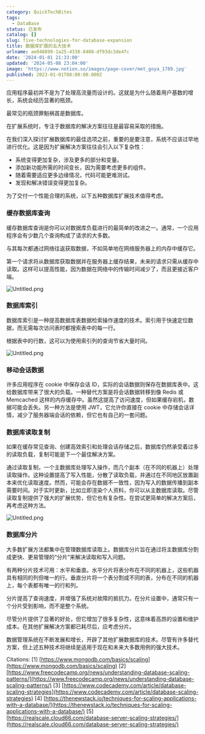```yaml
---
category: QuickTechBites
tags:
  - DataBase
status: 已发布
catalog: []
slug: five-technologies-for-database-expansion
title: 数据库扩展的五大技术
urlname: ae048899-1a25-4338-8408-df93dc3de4fc
date: '2024-01-01 21:33:00'
updated: '2024-05-08 23:04:00'
image: 'https://www.notion.so/images/page-cover/met_goya_1789.jpg'
published: 2023-01-01T08:00:00.000Z
---
```


应用程序最初并不是为了处理高流量而设计的。这就是为什么随着用户基数的增长，系统会经历显著的瓶颈。


最常见的瓶颈罪魁祸首是数据库。


在扩展系统时，专注于数据库的解决方案往往是最容易采取的措施。


在我们深入探讨扩展数据库的最佳选项之前，重要的是要注意，系统不应该过早地进行优化。这是因为扩展解决方案往往会引入以下复杂性：

- 系统变得更加复杂，涉及更多的部分和变量。
- 添加新功能所需的时间变长，因为需要考虑更多的组件。
- 随着需要适应更多边缘情况，代码可能更难测试。
- 发现和解决错误变得更加复杂。

为了交付一个性能合理的系统，以下五种数据库扩展技术值得考虑。


### **缓存数据库查询**


缓存数据库查询是你可以对数据库负载进行的最简单的改进之一。通常，一个应用程序会有少数几个查询构成了请求的大多数。


与其每次都通过网络往返获取数据，不如简单地在网络服务器上的内存中缓存它。


第一个请求将从数据库获取数据并在服务器上缓存结果，未来的请求只需从缓存中读取。这样可以提高性能，因为数据在网络中的传输时间减少了，而且更接近客户端。


![Untitled.png](https://prod-files-secure.s3.us-west-2.amazonaws.com/5d24fe63-e567-4804-86f9-9fdc62e13082/90ccd300-8cb4-4392-a93f-76f7d0b7f352/Untitled.png?X-Amz-Algorithm=AWS4-HMAC-SHA256&X-Amz-Content-Sha256=UNSIGNED-PAYLOAD&X-Amz-Credential=ASIAZI2LB4666566IP5G%2F20250417%2Fus-west-2%2Fs3%2Faws4_request&X-Amz-Date=20250417T213404Z&X-Amz-Expires=3600&X-Amz-Security-Token=IQoJb3JpZ2luX2VjEN3%2F%2F%2F%2F%2F%2F%2F%2F%2F%2FwEaCXVzLXdlc3QtMiJIMEYCIQDa8PXyFoL49cuSq19hEW7iwrsOjhLfnxsWwJLbVy%2BSbwIhAIrDwD8Z5a%2B49g%2BadalWEQ8wD3lHL73iIaL9pmub7gQcKv8DCGYQABoMNjM3NDIzMTgzODA1Igw%2BL6Eve5epdC05FRsq3AMUJsaGsYDJeZ5iasIgI5Mn9rMlXqpEUFHHZ4uGtRhkH98inwwSp%2BhUn6CX0jMZfgeCsHFlk0qnHJXc%2FPvBzUog697V9EA97S2LIzkSV%2FwofK9M8VycjuVQ5JAuAtOZ5iQW9JWVNqn1eyuw%2F%2FBMbtIy6Y3xxmLCeSJesYAPLjz5F8arY9MaOr6ZOgdBPJo0Ao2H8OwSUYqygCuFo9kVeg6PnaFwL9D1%2FFGIIChpomTuMqYtfUi0jr1xJtA5CZVnAV9FZO9ttSMoabJIPWQv8%2FWd%2BGRBz3AZLinCBkOQZK9uIJmRvZRjND61fVePl8SAuy3qBDy6YC1E10rIoZc9gDiHQe%2BEg7gU%2ByQeXUCAnPvE3CDS%2BNG3r0WTTnsG9hAMhg134Py%2BzdofjZXNUGcMbupC0f85v%2F8UWtgJbew56y2ykPwpA1RQhwlOjbsLDAWJLO1x0jAXP0fceksXoKSh4YvMaN7DvVCK1dBHGp68gbr5WihfB5PHC3Sht4iidy4mI2%2BsBqMZQgQVaKeFw2ZSdEDCvYlKt7Tormum14SNbA%2B4eGWgRqiXi%2F2oPf%2F%2BqAIT3CzF0hxt6H3SzJN2M3q3sensgFi7XKpuBs5cSHvbhypYayzIEzJr8p38rARPhjC9z4XABjqkATOEMTa7bx%2F5XIJEUFfOltdrCcIbrW3lQ91ZqRb9Awl8jbgYhx%2FCDQXJb6s6MeVqaaPtkoIHkftvzyso51xImEdOAQawEWI0YSLV50imY3UJ2y0Ov9ZnJ7eprvZP4OQ18vKJFBzFHXExLUrCwUOVjP6P2Pq0dBNxhv0%2FzOBCQqBOjOMFb3Z2O8ASlUMADnTMiG3tkveI8eY54UuSrPajVWSTW29P&X-Amz-Signature=b7e7534b5bec049aed4cede664534d5bdfbfa8a3b568b49167e5414da1576a0b&X-Amz-SignedHeaders=host&x-id=GetObject)


### **数据库索引**


数据库索引是一种提高数据库表数据检索操作速度的技术。索引用于快速定位数据，而无需每次访问表时都搜索表中的每一行。


根据表中的行数，这可以为使用索引列的查询节省大量时间。


![Untitled.png](https://prod-files-secure.s3.us-west-2.amazonaws.com/5d24fe63-e567-4804-86f9-9fdc62e13082/d4109739-24f9-4adf-abd6-8eec0d12f3c8/Untitled.png?X-Amz-Algorithm=AWS4-HMAC-SHA256&X-Amz-Content-Sha256=UNSIGNED-PAYLOAD&X-Amz-Credential=ASIAZI2LB4666566IP5G%2F20250417%2Fus-west-2%2Fs3%2Faws4_request&X-Amz-Date=20250417T213404Z&X-Amz-Expires=3600&X-Amz-Security-Token=IQoJb3JpZ2luX2VjEN3%2F%2F%2F%2F%2F%2F%2F%2F%2F%2FwEaCXVzLXdlc3QtMiJIMEYCIQDa8PXyFoL49cuSq19hEW7iwrsOjhLfnxsWwJLbVy%2BSbwIhAIrDwD8Z5a%2B49g%2BadalWEQ8wD3lHL73iIaL9pmub7gQcKv8DCGYQABoMNjM3NDIzMTgzODA1Igw%2BL6Eve5epdC05FRsq3AMUJsaGsYDJeZ5iasIgI5Mn9rMlXqpEUFHHZ4uGtRhkH98inwwSp%2BhUn6CX0jMZfgeCsHFlk0qnHJXc%2FPvBzUog697V9EA97S2LIzkSV%2FwofK9M8VycjuVQ5JAuAtOZ5iQW9JWVNqn1eyuw%2F%2FBMbtIy6Y3xxmLCeSJesYAPLjz5F8arY9MaOr6ZOgdBPJo0Ao2H8OwSUYqygCuFo9kVeg6PnaFwL9D1%2FFGIIChpomTuMqYtfUi0jr1xJtA5CZVnAV9FZO9ttSMoabJIPWQv8%2FWd%2BGRBz3AZLinCBkOQZK9uIJmRvZRjND61fVePl8SAuy3qBDy6YC1E10rIoZc9gDiHQe%2BEg7gU%2ByQeXUCAnPvE3CDS%2BNG3r0WTTnsG9hAMhg134Py%2BzdofjZXNUGcMbupC0f85v%2F8UWtgJbew56y2ykPwpA1RQhwlOjbsLDAWJLO1x0jAXP0fceksXoKSh4YvMaN7DvVCK1dBHGp68gbr5WihfB5PHC3Sht4iidy4mI2%2BsBqMZQgQVaKeFw2ZSdEDCvYlKt7Tormum14SNbA%2B4eGWgRqiXi%2F2oPf%2F%2BqAIT3CzF0hxt6H3SzJN2M3q3sensgFi7XKpuBs5cSHvbhypYayzIEzJr8p38rARPhjC9z4XABjqkATOEMTa7bx%2F5XIJEUFfOltdrCcIbrW3lQ91ZqRb9Awl8jbgYhx%2FCDQXJb6s6MeVqaaPtkoIHkftvzyso51xImEdOAQawEWI0YSLV50imY3UJ2y0Ov9ZnJ7eprvZP4OQ18vKJFBzFHXExLUrCwUOVjP6P2Pq0dBNxhv0%2FzOBCQqBOjOMFb3Z2O8ASlUMADnTMiG3tkveI8eY54UuSrPajVWSTW29P&X-Amz-Signature=1dd630d5191a16647db4ed4e9ab78cea0ab719d14537f22c73112ed5e9220f78&X-Amz-SignedHeaders=host&x-id=GetObject)


### **移动会话数据**


许多应用程序在 cookie 中保存会话 ID，实际的会话数据则保存在数据库表中。这给数据库带来了很大的负载。一种替代方案是将会话数据转移到像 Redis 或 Memcached 这样的内存缓存中。虽然这提高了访问速度，但如果缓存宕机，数据可能会丢失。另一种方法是使用 JWT，它允许你直接在 cookie 中存储会话详情，减少了服务器端会话的依赖，但它也有自己的一套问题。


### **数据库读取复制**


如果在缓存常见查询、创建高效索引和处理会话存储之后，数据库仍然承受着过多的读取负载，复制可能是下一个最佳解决方案。


通过读取复制，一个主数据库处理写入操作，而几个副本（在不同的机器上）处理读取操作。这种设置提高了写入性能，分散了读取负载，并通过在不同地区放置副本来优化读取速度。然而，可能会存在数据不一致性，因为写入的数据传播到副本需要时间。对于实时更新，比如立即渲染个人资料，你可以从主数据库读取。尽管读取复制提供了强大的扩展优势，但它也有复杂性。在尝试更简单的解决方案后，再考虑这种方法。


![Untitled.png](https://prod-files-secure.s3.us-west-2.amazonaws.com/5d24fe63-e567-4804-86f9-9fdc62e13082/24928cbe-8502-42c3-8c51-57b72171cc67/Untitled.png?X-Amz-Algorithm=AWS4-HMAC-SHA256&X-Amz-Content-Sha256=UNSIGNED-PAYLOAD&X-Amz-Credential=ASIAZI2LB4666566IP5G%2F20250417%2Fus-west-2%2Fs3%2Faws4_request&X-Amz-Date=20250417T213404Z&X-Amz-Expires=3600&X-Amz-Security-Token=IQoJb3JpZ2luX2VjEN3%2F%2F%2F%2F%2F%2F%2F%2F%2F%2FwEaCXVzLXdlc3QtMiJIMEYCIQDa8PXyFoL49cuSq19hEW7iwrsOjhLfnxsWwJLbVy%2BSbwIhAIrDwD8Z5a%2B49g%2BadalWEQ8wD3lHL73iIaL9pmub7gQcKv8DCGYQABoMNjM3NDIzMTgzODA1Igw%2BL6Eve5epdC05FRsq3AMUJsaGsYDJeZ5iasIgI5Mn9rMlXqpEUFHHZ4uGtRhkH98inwwSp%2BhUn6CX0jMZfgeCsHFlk0qnHJXc%2FPvBzUog697V9EA97S2LIzkSV%2FwofK9M8VycjuVQ5JAuAtOZ5iQW9JWVNqn1eyuw%2F%2FBMbtIy6Y3xxmLCeSJesYAPLjz5F8arY9MaOr6ZOgdBPJo0Ao2H8OwSUYqygCuFo9kVeg6PnaFwL9D1%2FFGIIChpomTuMqYtfUi0jr1xJtA5CZVnAV9FZO9ttSMoabJIPWQv8%2FWd%2BGRBz3AZLinCBkOQZK9uIJmRvZRjND61fVePl8SAuy3qBDy6YC1E10rIoZc9gDiHQe%2BEg7gU%2ByQeXUCAnPvE3CDS%2BNG3r0WTTnsG9hAMhg134Py%2BzdofjZXNUGcMbupC0f85v%2F8UWtgJbew56y2ykPwpA1RQhwlOjbsLDAWJLO1x0jAXP0fceksXoKSh4YvMaN7DvVCK1dBHGp68gbr5WihfB5PHC3Sht4iidy4mI2%2BsBqMZQgQVaKeFw2ZSdEDCvYlKt7Tormum14SNbA%2B4eGWgRqiXi%2F2oPf%2F%2BqAIT3CzF0hxt6H3SzJN2M3q3sensgFi7XKpuBs5cSHvbhypYayzIEzJr8p38rARPhjC9z4XABjqkATOEMTa7bx%2F5XIJEUFfOltdrCcIbrW3lQ91ZqRb9Awl8jbgYhx%2FCDQXJb6s6MeVqaaPtkoIHkftvzyso51xImEdOAQawEWI0YSLV50imY3UJ2y0Ov9ZnJ7eprvZP4OQ18vKJFBzFHXExLUrCwUOVjP6P2Pq0dBNxhv0%2FzOBCQqBOjOMFb3Z2O8ASlUMADnTMiG3tkveI8eY54UuSrPajVWSTW29P&X-Amz-Signature=cbcefc41679b86c694e13f74972a9fab853f1bb2c5b5ca13e9e52b240683ae2e&X-Amz-SignedHeaders=host&x-id=GetObject)


### **数据库分片**


大多数扩展方法都集中在管理数据库读取上。数据库分片旨在通过将主数据库分割成更快、更易管理的“分片”来解决读取和写入问题。


有两种分片技术可用：水平和垂直。水平分片将表分布在不同的机器上，这些机器具有相同的列但唯一的行。垂直分片将一个表分割成不同的表，分布在不同的机器上，每个表都有唯一的行和列。


分片提高了查询速度，并增强了系统对故障的抵抗力。在分片设置中，通常只有一个分片受到影响，而不是整个系统。


尽管分片提供了显著的好处，但它增加了很多复杂性，这意味着高昂的设置和维护成本。在其他扩展解决方案都已耗尽后，应考虑分片。


数据管理系统在不断发展和增长，开辟了其他扩展数据库的技术。尽管有许多替代方案，但上述五种技术将继续是适用于现在和未来大多数用例的强大技术。


Citations:
[1] [https://www.mongodb.com/basics/scaling](https://www.mongodb.com/basics/scaling)
[2] [https://www.freecodecamp.org/news/understanding-database-scaling-patterns/](https://www.freecodecamp.org/news/understanding-database-scaling-patterns/)
[3] [https://www.codecademy.com/article/database-scaling-strategies](https://www.codecademy.com/article/database-scaling-strategies)
[4] [https://thenewstack.io/techniques-for-scaling-applications-with-a-database/](https://thenewstack.io/techniques-for-scaling-applications-with-a-database/)
[5] [https://realscale.cloud66.com/database-server-scaling-strategies/](https://realscale.cloud66.com/database-server-scaling-strategies/)

